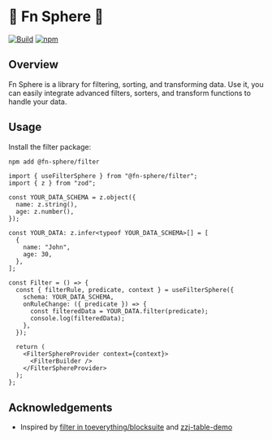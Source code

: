 # 🚧 Fn Sphere 🚧

[![Build](https://github.com/lawvs/fn-sphere/actions/workflows/build.yml/badge.svg)](https://github.com/lawvs/fn-sphere/actions/workflows/build.yml)
[![npm](https://img.shields.io/npm/v/@fn-sphere/filter)](https://www.npmjs.com/package/@fn-sphere/filter)

## Overview

Fn Sphere is a library for filtering, sorting, and transforming data. Use it, you can easily integrate advanced filters, sorters, and transform functions to handle your data.

## Usage

Install the filter package:

```sh
npm add @fn-sphere/filter
```

```tsx
import { useFilterSphere } from "@fn-sphere/filter";
import { z } from "zod";

const YOUR_DATA_SCHEMA = z.object({
  name: z.string(),
  age: z.number(),
});

const YOUR_DATA: z.infer<typeof YOUR_DATA_SCHEMA>[] = [
  {
    name: "John",
    age: 30,
  },
];

const Filter = () => {
  const { filterRule, predicate, context } = useFilterSphere({
    schema: YOUR_DATA_SCHEMA,
    onRuleChange: ({ predicate }) => {
      const filteredData = YOUR_DATA.filter(predicate);
      console.log(filteredData);
    },
  });

  return (
    <FilterSphereProvider context={context}>
      <FilterBuilder />
    </FilterSphereProvider>
  );
};
```

## Acknowledgements

- Inspired by [filter in toeverything/blocksuite](https://github.com/toeverything/blocksuite/tree/12b675d/packages/blocks/src/database-block/logical) and [zzj-table-demo](https://github.com/zzj3720/table-demo)
